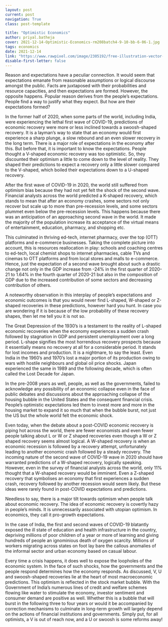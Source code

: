 ```yaml
---
layout: post
current: post
navigation: True
class: post-template

title: "Optimistic Economics"
author: priyal.batheja
cover: 2021-12-14-Optimistic-Economics-rm208batch4-9-10-bb-6-06-1.jpg
tags: economics
date: 2021-12-14
link: "https://www.rawpixel.com/image/2305192/free-illustration-vector-money-economy-career"
disable-first-letter: false
---
```

<p>Reason and expectations have a peculiar connection. It would seem that expectations emanate from reasonable assumptions or logical discourse amongst the public. Facts are juxtaposed with their probabilities and resource capacities, and then expectations are formed. However, the opposite happens. Popular reason derives from the people’s expectations. People find a way to justify what they expect. But how are their expectations formed?&nbsp;</p><p>In the former half of 2020, when some parts of the world, including India, were experiencing the lethal first wave of COVID-19, predictions of economic recovery were more or less inclined towards a swoosh-shaped recovery. It is a layman’s way to state that an economy would first experience a sharp plunge, a slow rebound and an even slower recovery in the long term. There is a major role of expectations in the economy after this. But before that, it is important to know the expectations. People thought a V-shaped economic recovery was too optimistic. So, they discounted their optimism a little to come down to the level of reality. They shaped their predictions to expect a recovery only a little slower compared to the V-shaped, which boiled their expectations down to a U-shaped recovery.&nbsp;</p><p>After the first wave of COVID-19 in 2020, the world still suffered from optimism bias because they had not yet felt the shock of the second wave. Financial analysts across the world predicted a K-shaped recovery, which stands to mean that after an economy crashes, some sectors not only recover but scale up to more than pre-recession levels, and some sectors plummet even below the pre-recession levels. This happens because there was an anticipation of an approaching second wave in the world. It made the majority of the population increase its acceptance of the virtual means of entertainment, education, pharmacy, and shopping etc.&nbsp;</p><p>This culminated in thriving ed-tech, internet pharmacy, over the top (OTT) platforms and e-commerce businesses. Taking the complete picture into account, this is resources reallocation in play: schools and coaching centres to ed-tech, local chemist shops to internet pharmacies, cable TVs and cinemas to OTT platforms and from local stores and malls to e-commerce. Hence, just the expectation of a second wave brought about such a drastic change not only in the GDP increase from -24% in the first quarter of 2020-21 to 1.64% in the fourth quarter of 2020-21 but also in the composition of GDP due to the increased contribution of some sectors and decreasing contribution of others.&nbsp;</p><p>A noteworthy observation in this interplay of people’s expectations and economic outcomes is that you would never find L-shaped, W-shaped or Z-shaped recoveries in these predictions, however hard you hunt. In case you are wondering if it is because of the low probability of these recovery shapes, then let me tell you it is not so.&nbsp;</p><p>The Great Depression of the 1930’s is a testament to the reality of L-shaped economic recoveries when the economy experiences a sudden crash followed by stagnation in GDP and persistent unemployment over a long period. L-shape signifies the most horrendous recovery prospects because it essentially means no recovery at all for a considerable period. It stands for lost incomes and production. It is a nightmare, to say the least. Even India in the 1960’s and 1970’s lost a major portion of its production owing to wars with hostile neighbours and global oil price shocks. Japan experienced the same in 1989 and the following decade, which is often called the Lost Decade for Japan.&nbsp;</p><p>In the pre-2008 years as well, people, as well as the governments, failed to acknowledge any possibility of an economic collapse even in the face of public debates and discussions about the approaching collapse of the housing bubble in the United States and the consequent financial crisis. People’s optimistic expectations led them to invest more and more in the housing market to expand it so much that when the bubble burst, not just the US but the whole world felt the economic shock.&nbsp;</p><p>Even today, when the debate about a post-COVID economic recovery is piping hot across the world, there are fewer economists and even fewer people talking about L or W or Z shaped recoveries even though a W or Z shaped recovery seems almost logical. A W-shaped recovery is when an economic recession is followed by a recovery attempt, unfortunately leading to another economic crash followed by a steady recovery. The incoming nature of the second wave of COVID-19 wave in 2020 should have warranted predictions of a W-shaped recovery, logically speaking. However, even in the survey of financial analysts across the world, only 11% thought that a W-shaped recovery would be imminent. Even a Z-shaped recovery that symbolises an economy that first experiences a sudden crash, recovery followed by another recession would seem likely. But these ideas were rarely found in post-COVID expectations and predictions.&nbsp;</p><p>Needless to say, there is a major tilt towards optimism when people talk about economic recovery. The idea of economic recovery is covertly hazy in people’s minds. It is unnecessarily associated with utopian optimism. In economics, they call it pro-growth expectations.&nbsp;</p><p>In the case of India, the first and second waves of COVID-19 blatantly exposed the ill state of education and health infrastructure in the country, depriving millions of poor children of a year or more of learning and giving hundreds of people an ignominious death of oxygen scarcity. Millions of workers migrating across states on foot lay bare the callous anomalies of the informal sector and urban economy based on casual labour.&nbsp;</p><p>Every time a crisis happens, it does well to expose the loopholes of the economic system. In the face of such shocks, how the governments and the people respond determines how the economy responds. As discussed, V, U and swoosh-shaped recoveries lie at the heart of most macroeconomic predictions. This optimism is reflected in the stock market bubble. With the Government of India’s numerous lines of credit and welfare schemes flowing like water to stimulate the economy, investor sentiment and consumer demand are positive as well. Whether this is a bubble that will burst in the following three to four years or would it be accompanied by correction mechanisms to culminate in long-term growth will largely depend on the actions of financial institutions and governments. Simply put, for all optimists, a V is out of reach now, and a U or swoosh is some reforms away!</p>